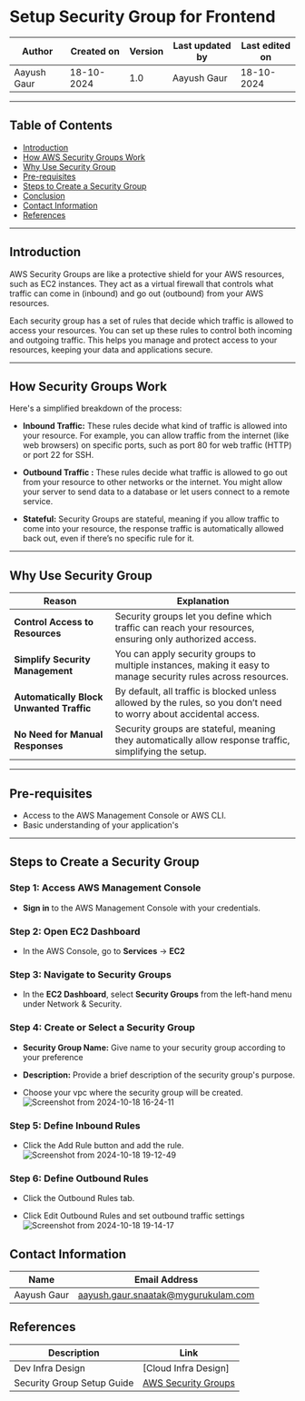 # Setup Security Group for Frontend

| Author      | Created on   | Version | Last updated by | Last edited on  |
|-------------|--------------|---------|-----------------|-----------------|
| Aayush Gaur  | 18-10-2024   | 1.0     | Aayush Gaur      | 18-10-2024      |

***
## Table of Contents
+ [Introduction](#Introduction)
+ [How AWS Security Groups Work](#How-Do-AWS-Security-Groups-Work)
+ [Why Use Security Group](#Why-Use-Security-Group)
+ [Pre-requisites](#Pre-requisites)
+ [Steps to Create a Security Group](#Steps-to-Create-a-Security-Group)
+ [Conclusion](#Conclusion)
+ [Contact Information](#Contact-Information)
+ [References](#References)
  
***
## Introduction

AWS Security Groups are like a protective shield for your AWS resources, such as EC2 instances. They act as a virtual firewall that controls what traffic can come in (inbound) and go out (outbound) from your AWS resources.

Each security group has a set of rules that decide which traffic is allowed to access your resources. You can set up these rules to control both incoming and outgoing traffic. This helps you manage and protect access to your resources, keeping your data and applications secure.

***

## How Security Groups Work

Here's a simplified breakdown of the process:

- **Inbound Traffic:** These rules decide what kind of traffic is allowed into your resource. For example, you can allow traffic from the internet (like web browsers) on specific ports, such as port 80 for web traffic (HTTP) or port 22 for SSH.

- **Outbound Traffic :** These rules decide what traffic is allowed to go out from your resource to other networks or the internet. You might allow your server to send data to a database or let users connect to a remote service.

- **Stateful:** Security Groups are stateful, meaning if you allow traffic to come into your resource, the response traffic is automatically allowed back out, even if there’s no specific rule for it.

***
## Why Use Security Group

| **Reason**                     | **Explanation**                                                                                 |
|---------------------------------|-----------------------------------------------------------------------------------------------|
| **Control Access to Resources**  | Security groups let you define which traffic can reach your resources, ensuring only authorized access. |
| **Simplify Security Management** | You can apply security groups to multiple instances, making it easy to manage security rules across resources. |
| **Automatically Block Unwanted Traffic** | By default, all traffic is blocked unless allowed by the rules, so you don’t need to worry about accidental access. |
| **No Need for Manual Responses** | Security groups are stateful, meaning they automatically allow response traffic, simplifying the setup. |


***

## Pre-requisites
- Access to the AWS Management Console or AWS CLI.
- Basic understanding of your application's

***
## Steps to Create a Security Group 

### Step 1: Access AWS Management Console
- **Sign in** to the AWS Management Console with your credentials.

### Step 2: Open EC2 Dashboard
- In the AWS Console, go to **Services** → **EC2**

### Step 3: Navigate to Security Groups
- In the **EC2 Dashboard**, select **Security Groups** from the left-hand menu under Network & Security.

### Step 4: Create or Select a Security Group
- **Security Group Name:**  Give name to your security group according to your preference

- **Description:** Provide a brief description of the security group's purpose.

- Choose your vpc where the security group will be created.
![Screenshot from 2024-10-18 16-24-11](https://github.com/user-attachments/assets/feca385a-1c61-4177-87af-c436072ca325)

### Step 5: Define Inbound Rules
- Click the Add Rule button and add the rule.
![Screenshot from 2024-10-18 19-12-49](https://github.com/user-attachments/assets/29c96e33-7897-4f89-90b9-4f8b9a0b35cd)

### Step 6: Define Outbound Rules
- Click the Outbound Rules tab.

- Click Edit Outbound Rules and set outbound traffic settings
![Screenshot from 2024-10-18 19-14-17](https://github.com/user-attachments/assets/4833ae04-38b7-417b-81ab-33b01d1f66a6)

## Contact Information

| Name       | Email Address                              |
|------------|--------------------------------------------|
| Aayush Gaur | aayush.gaur.snaatak@mygurukulam.com       |

## References

| Description               | Link                                                                 |
|---------------------------|----------------------------------------------------------------------|
| Dev Infra Design           | [Cloud Infra Design]
| Security Group Setup Guide | [AWS Security Groups](https://docs.aws.amazon.com/vpc/latest/userguide/vpc-security-groups.html) |




